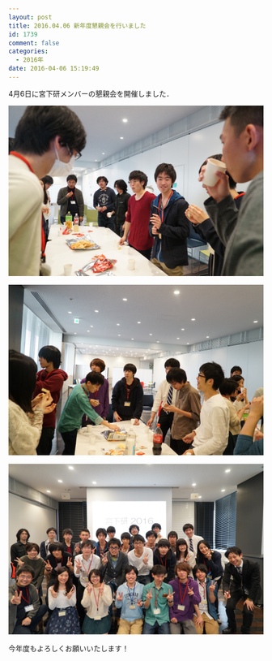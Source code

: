 ```yaml
---
layout: post
title: 2016.04.06 新年度懇親会を行いました
id: 1739
comment: false
categories:
  - 2016年
date: 2016-04-06 15:19:49
---
```


4月6日に宮下研メンバーの懇親会を開催しました．

[![20160406,IC2](/wp-content/uploads/2016/04/20160406IC2.jpg)](/wp-content/uploads/2016/04/20160406IC2.jpg)

[![20160406,IC3](/wp-content/uploads/2016/04/20160406IC3.jpg)](/wp-content/uploads/2016/04/20160406IC3.jpg)

[![20160406,IC](/wp-content/uploads/2016/04/20160406IC.jpg)](/wp-content/uploads/2016/04/20160406IC.jpg)

今年度もよろしくお願いいたします！
